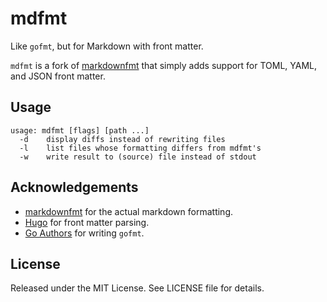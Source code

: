 mdfmt
=====

Like `gofmt`, but for Markdown with front matter.

`mdfmt` is a fork of [markdownfmt](https://github.com/shurchooL/markdownfmt) that simply adds support for TOML, YAML, and JSON front matter.

Usage
-----

```
usage: mdfmt [flags] [path ...]
  -d    display diffs instead of rewriting files
  -l    list files whose formatting differs from mdfmt's
  -w    write result to (source) file instead of stdout
```

Acknowledgements
----------------

-	[markdownfmt](https://github.com/shurchooL/markdownfmt) for the actual markdown formatting.
-	[Hugo](https://gohugo.io) for front matter parsing.
-	[Go Authors](https://golang.org) for writing `gofmt`.

License
-------

Released under the MIT License. See LICENSE file for details.
